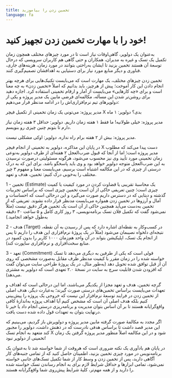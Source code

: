 ```yaml
---
title: تخمین زدن را بیاموزید
language: fa
---
```


# خود را با مهارت تخمین زدن تجهیز کنید!

به‌عنوان یک دولوپر، گاهی‌اوقات نیاز است تا در مورد چیزهای مختلف همچون زمان تکمیل یک تسک و غیره به مدیران، همکاران و حتی گاهی هم کاربران سرویسی که درحال توسعهٔ آن هستند تخمین بزنید تا ایشان به‌راحتی بتوانند در مورد زمان، هزینه‌های جاری، فناوری‌ و دیگر منابع مورد نیاز برای دستیایی به اهدافشان تصمیم‌گیری کنند.

تخمین زدن چیزهای مختلف، یک مهارت است که می‌بایست تکنیک‌هایی برای هرچه بهتر انجام دادن این کار آموخت؛ پیش از هرچیز، باید بدانیم که اصلاً «تخمین زدن» به چه معنا است و برای «چه کارهایی» می‌بایست از آمار و ارقام تخمینی استفاده کرد. اجازه دهید برای روشن‌تر شدن این مسأله، مکالمه‌ای فرضی مابین یک مدیر پروژه و یکی از دولوپرهای تیم نرم‌افزاری‌اش را در ادامه مدنظر قرار می‌دهیم:

مدیر پروژه: می‌تونی یک زمان تخمینی از تکمیل فیچر X بدی؟
دولوپر: ۱ ماه

مدیر پروژه: خیلی طولانیه! ما فقط ۱ هفته زمان داریم.
دولوپر: حداقل ۳ هفته زمان نیاز دارم تا بتونم چنین چیزی رو بنویسم.

مدیر پروژه: بیش از ۲ هفته برام راه نداره.
دولوپر: اوکی مشکلی نیست.

در پایان این مذاکره، دولوپر به تخمینی از انجام فیچر X دست پیدا می‌کند که مطلوب مدیر پروژه است؛ اما از آنجا که قبول ضرب‌العجل ۲ هفته‌ای از طرف دولوپر به‌نوعی زمان تخمینی مورد تأیید وی نیز محسوب می‌شود، هرگونه مسئولیتی درصورت نرسیدن به این ضرب‌العجل متوجه دولوپر خواهد بود و وی باید پاسخگو باشد. برای این که به درک درستی از چیزی که در این مکالمه اشتباه است برسیم، می‌بایست معنا و مفهوم ۳ چیز مختلف را به‌خوبی درک کنیم: تخمین، هدف و تعهد.

1 - تخمین (Estimate) یک محاسبهٔ تقریبی یا قضاوت کردن در مورد کیفیت یا کمیت چیزی است؛ چنین تعریفی حاکی از آن است تخمین چیزی است که براساس تجربیات گذشته و دیتایی که در دسترس داریم صورت می‌گیرد و این درحالی است که احساسات و آمال و آرزوها در تخمین زدن همواره می‌بایست مدنظر قرار داده نشوند. تعریفی که از تخمین به‌دست می‌آید همچنین حاکی از آن است یک تخمین هرگز دقیق نیست (مثلاً نمی‌شود گفت که تکمیل فلان تسک برنامه‌نویسی، ۳ روز کاری کامل و ۵ ساعت ۳۰ دقیقه به‌طول خواهد انجامید.)

2 - هدف (Target) در کسب‌وکار به نقطه‌ای اشاره دارد که پس از رسیدن به آن نقطه، نتیجه‌ای دلخواه نصیبمان می‌شود (مثلاً در یک پروژهٔ نرم‌افزاری این هدف را داریم تا پس از انجام یک تسک، اپلیکیشن بتواند در آن واحد هم‌زمان ۱۰۰۰ کاربر را بدون کمبود در منابع سخت‌افزاری و نرم‌افزاری ساپورت کند).

3 - تعهد (Commitment) قولی است که یکی از طرفین به دیگری می‌دهد تا تسک خواسته شده را در زمان مقرر با کیفیت مدنظر طرف مقابل به‌صورت مشخصی که روی آن از قبل توافق شده تحویل دهد (به‌طور مثال، در یک پروژهٔ طراحی سایت می‌توان گفت که افزودن شدن قابلیت سرچ به سایت در نسخهٔ ۲.۰ تعهدی است که دولوپر به مشتری می‌دهد).

گرچه تخمین، هدف و تعهد مجزا از یکدیگر می‌باشند، اما این درحالی است که اهداف و تعهدات می‌بایست براساس تخمین‌های درستی صورت گیرند؛ به‌عبارت دیگر، هدف اصلی از تخمین زدن در فرایند توسعهٔ نرم‌افزار این نیست که خروجی یک پروژه را پیش‌بینی کنیم بلکه هدف اصلی آن است که مشخص کنیم آیا اهداف پروژه به‌اندازهٔ کافی واقع‌گرایانه هستند تا بر آن اساس بتوان مدیریت و برنامه‌ریزی درستی انجام داد یا خیر تا درنهایت بتوان به تعهدات قول داده شده دست یافت.

اگر مجدد به مکالمهٔ صورت گرفته مابین مدیر پروژه و دولوپرش باز گردیم، می‌بینیم که این مدیر قصد داشت تا براساس هدفی نادرست که در ذهنش داشت، دولوپر را مجبور کند متعهد به انجام تسک X شود و در این مکالمه اصلاً منظور مدیر پروژه گرفتن یک زمان تخمینی از دولوپر نبود!

در پایان هم یادآوری یک نکته ضروری است که هروقت از شما خواسته شد تا به‌عنوان یک برنامه‌نویس در مورد چیزی تخمین بزنید، اطمینان حاصل کنید که از تمامی جنبه‌های کار آگاهی دارید، پس از تخمین زدن و وسط کار از شما تکمیل تسک‌های جانبی خواسته نمی‌شود، تمامی ابزارها و حداقل شرایط لازم برای به انجام رساندن تسک خواسته شده را دارید و از همه مهم‌تر، کلیهٔ شرایط پیش‌روی شما واقع‌گرایانه هستند.
